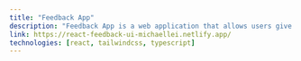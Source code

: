 ```yaml
---
title: "Feedback App"
description: "Feedback App is a web application that allows users give reviews and ratings."
link: https://react-feedback-ui-michaellei.netlify.app/
technologies: [react, tailwindcss, typescript]
---
```


